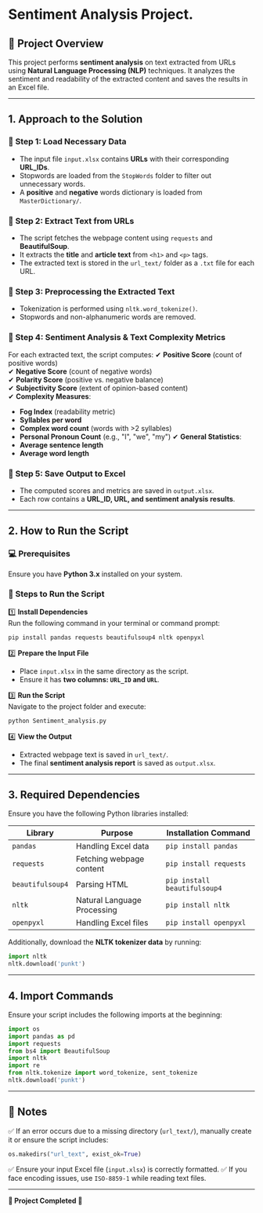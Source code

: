 # **Sentiment Analysis Project.**

## **📌 Project Overview**
This project performs **sentiment analysis** on text extracted from URLs using **Natural Language Processing (NLP)** techniques. It analyzes the sentiment and readability of the extracted content and saves the results in an Excel file.

---

## **1. Approach to the Solution**

### **🔹 Step 1: Load Necessary Data**
- The input file `input.xlsx` contains **URLs** with their corresponding **URL_IDs**.
- Stopwords are loaded from the `StopWords` folder to filter out unnecessary words.
- A **positive** and **negative** words dictionary is loaded from `MasterDictionary/`.

### **🔹 Step 2: Extract Text from URLs**
- The script fetches the webpage content using `requests` and **BeautifulSoup**.
- It extracts the **title** and **article text** from `<h1>` and `<p>` tags.
- The extracted text is stored in the `url_text/` folder as a `.txt` file for each URL.

### **🔹 Step 3: Preprocessing the Extracted Text**
- Tokenization is performed using `nltk.word_tokenize()`.
- Stopwords and non-alphanumeric words are removed.

### **🔹 Step 4: Sentiment Analysis & Text Complexity Metrics**
For each extracted text, the script computes:
✔ **Positive Score** (count of positive words)  
✔ **Negative Score** (count of negative words)  
✔ **Polarity Score** (positive vs. negative balance)  
✔ **Subjectivity Score** (extent of opinion-based content)  
✔ **Complexity Measures**:
   - **Fog Index** (readability metric)
   - **Syllables per word**
   - **Complex word count** (words with >2 syllables)
   - **Personal Pronoun Count** (e.g., "I", "we", "my")
✔ **General Statistics**:
   - **Average sentence length**
   - **Average word length**

### **🔹 Step 5: Save Output to Excel**
- The computed scores and metrics are saved in `output.xlsx`.
- Each row contains a **URL_ID, URL, and sentiment analysis results**.

---

## **2. How to Run the Script**

### **💻 Prerequisites**
Ensure you have **Python 3.x** installed on your system.

### **📌 Steps to Run the Script**

1️⃣ **Install Dependencies**  
Run the following command in your terminal or command prompt:
```sh
pip install pandas requests beautifulsoup4 nltk openpyxl
```

2️⃣ **Prepare the Input File**  
- Place `input.xlsx` in the same directory as the script.
- Ensure it has **two columns: `URL_ID` and `URL`**.

3️⃣ **Run the Script**  
Navigate to the project folder and execute:
```sh
python Sentiment_analysis.py
```

4️⃣ **View the Output**  
- Extracted webpage text is saved in `url_text/`.
- The final **sentiment analysis report** is saved as `output.xlsx`.

---

## **3. Required Dependencies**
Ensure you have the following Python libraries installed:

| **Library**        | **Purpose**  | **Installation Command** |
|--------------------|-------------|-------------------------|
| `pandas`          | Handling Excel data  | `pip install pandas` |
| `requests`        | Fetching webpage content  | `pip install requests` |
| `beautifulsoup4`  | Parsing HTML  | `pip install beautifulsoup4` |
| `nltk`            | Natural Language Processing  | `pip install nltk` |
| `openpyxl`        | Handling Excel files  | `pip install openpyxl` |

Additionally, download the **NLTK tokenizer data** by running:
```python
import nltk
nltk.download('punkt')
```

---

## **4. Import Commands**
Ensure your script includes the following imports at the beginning:
```python
import os
import pandas as pd
import requests
from bs4 import BeautifulSoup
import nltk
import re
from nltk.tokenize import word_tokenize, sent_tokenize
nltk.download('punkt')
```

---

## **📌 Notes**
✅ If an error occurs due to a missing directory (`url_text/`), manually create it or ensure the script includes:
```python
os.makedirs("url_text", exist_ok=True)
```
✅ Ensure your input Excel file (`input.xlsx`) is correctly formatted.
✅ If you face encoding issues, use `ISO-8859-1` while reading text files.

---

**🎯 Project Completed 🚀**
